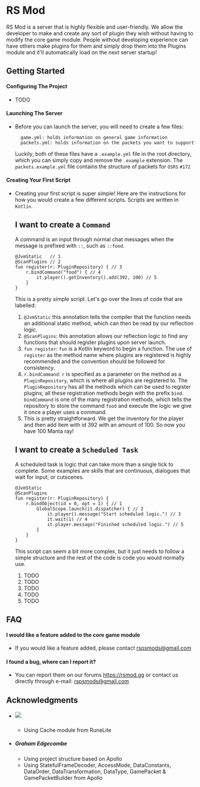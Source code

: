 # RS Mod
RS Mod is a server that is highly flexible and user-friendly. We allow the 
developer to make and create any sort of plugin they wish without having to 
modify the core game module. People without developing experience can have 
others make plugins for them and simply drop them into the Plugins module 
and it'll automatically load on the next server startup! 

## Getting Started
#### Configuring The Project
- TODO

#### Launching The Server
- Before you can launch the server, you will need to create a few files:

        game.yml: holds information on general game information
        packets.yml: holds information on the packets you want to support
    Luckily, both of these files have a ```.example.yml``` file in the root 
    directory, which you can simply copy and remove the ```.example``` extension.
    The ```packets.example.yml``` file contains the structure of packets for `OSRS` ```#172```

#### Creating Your First Script 
- Creating your first script is super simple! Here are the instructions for how 
    you would create a few different scripts. Scripts are written in `Kotlin`.
    
    I want to create a ``Command``
    -
    A command is an input through normal chat messages when the message is 
    prefixed with `::`, such as `::food`.
    ````
    @JvmStatic   // 1
    @ScanPlugins // 2
    fun register(r: PluginRepository) { // 3
        r.bindCommand("food") { // 4
            it.player().getInventory().add(392, 100) // 5                    
        }    
    }
    ````
    This is a pretty simple script. Let's go over the lines of code that are 
    labelled:
    1) `@JvmStatic` this annotation tells the compiler that the function needs
    an additional static method, which can then be read by our reflection logic.
    2) `@ScanPlugins`: this annotation allows our reflection logic to find any 
    functions that should register plugins upon server launch.
    3) `fun register`: `fun` is a Kotlin keyword to begin a function. 
    The use of `register` as the method name where plugins are registered
    is highly recommended and the convention should be followed for consistency.
    4) `r.bindCommand`: `r` is specified as a parameter on the method as a 
    `PluginRepository`, which is where all plugins are registered to.
    The `PluginRepository` has all the methods which can be used to register 
    plugins; all these registration methods begin with the prefix `bind`.
    `bindCommand` is one of the many registration methods, which tells the repository
    to store the command `food` and execute the logic we give it once a player
    uses a command.
    5) This is pretty straightforward. We get the inventory for the player and
    then add item with id 392 with an amount of 100. So now you have 100 Manta ray!
    
    I want to create a ``Scheduled Task``
    -
    A scheduled task is logic that can take more than a single tick to complete.
    Some examples are skills that are continuous, dialogues that wait for input,
    or cutscenes.
    ````
    @JvmStatic
    @ScanPlugins
    fun register(r: PluginRepository) {
        r.bindObject(id = 0, opt = 1) { // 1
            GlobalScope.launch(it.dispatcher) { // 2
                it.player().message("Start scheduled logic.") // 3
                it.wait(1) // 4
                it.player.message("Finished scheduled logic.") // 5
            }
        }
    }
    ````
    This script can seem a bit more complex, but it just needs to follow a simple
    structure and the rest of the code is code you would normally use.
    1) TODO
    2) TODO
    3) TODO
    4) TODO
    5) TODO

## FAQ
#### I would like a feature added to the core game module
- If you would like a feature added, please contact rspsmods@gmail.com
#### I found a bug, where can I report it?
- You can report them on our forums https://rsmod.gg or contact us directly 
through e-mail: rspsmods@gmail.com

## Acknowledgments

* ##### [![](https://jitpack.io/v/runelite/runelite.svg)](https://jitpack.io/#runelite/runelite) 
    - Using Cache module from RuneLite
* ##### Graham Edgecombe
    - Using project structure based on Apollo
    - Using StatefulFrameDecoder, AccessMode, DataConstants, DataOrder, DataTransformation, DataType, GamePacket & GamePacketBuilder from Apollo